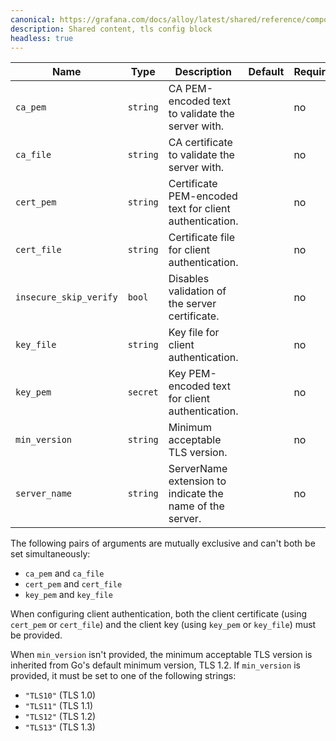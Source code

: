 ```yaml
---
canonical: https://grafana.com/docs/alloy/latest/shared/reference/components/tls-config-block/
description: Shared content, tls config block
headless: true
---
```


Name                   | Type     | Description                                              | Default | Required
-----------------------|----------|----------------------------------------------------------|---------|---------
`ca_pem`               | `string` | CA PEM-encoded text to validate the server with.         |         | no
`ca_file`              | `string` | CA certificate to validate the server with.              |         | no
`cert_pem`             | `string` | Certificate PEM-encoded text for client authentication.  |         | no
`cert_file`            | `string` | Certificate file for client authentication.              |         | no
`insecure_skip_verify` | `bool`   | Disables validation of the server certificate.           |         | no
`key_file`             | `string` | Key file for client authentication.                      |         | no
`key_pem`              | `secret` | Key PEM-encoded text for client authentication.          |         | no
`min_version`          | `string` | Minimum acceptable TLS version.                          |         | no
`server_name`          | `string` | ServerName extension to indicate the name of the server. |         | no

The following pairs of arguments are mutually exclusive and can't both be set simultaneously:

* `ca_pem` and `ca_file`
* `cert_pem` and `cert_file`
* `key_pem` and `key_file`

When configuring client authentication, both the client certificate (using `cert_pem` or `cert_file`) and the client key (using `key_pem` or `key_file`) must be provided.

When `min_version` isn't provided, the minimum acceptable TLS version is inherited from Go's default minimum version, TLS 1.2.
If `min_version` is provided, it must be set to one of the following strings:

* `"TLS10"` (TLS 1.0)
* `"TLS11"` (TLS 1.1)
* `"TLS12"` (TLS 1.2)
* `"TLS13"` (TLS 1.3)
